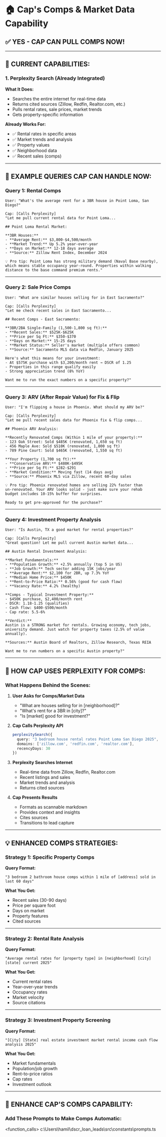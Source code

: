 # 🏠 Cap's Comps & Market Data Capability

## ✅ **YES - CAP CAN PULL COMPS NOW!**

---

## 🎯 **CURRENT CAPABILITIES:**

### **1. Perplexity Search (Already Integrated)**

**What It Does:**
- Searches the entire internet for real-time data
- Returns cited sources (Zillow, Redfin, Realtor.com, etc.)
- Pulls rental rates, sale prices, market trends
- Gets property-specific information

**Already Works For:**
- ✅ Rental rates in specific areas
- ✅ Market trends and analysis
- ✅ Property values
- ✅ Neighborhood data
- ✅ Recent sales (comps)

---

## 💬 **EXAMPLE QUERIES CAP CAN HANDLE NOW:**

### **Query 1: Rental Comps**
```
User: "What's the average rent for a 3BR house in Point Loma, San Diego?"

Cap: [Calls Perplexity]
"Let me pull current rental data for Point Loma...

## Point Loma Rental Market:

**3BR Houses:**
- **Average Rent:** $3,800-$4,500/month
- **Market Trend:** Up 5.2% year-over-year
- **Days on Market:** 12-18 days average
- **Source:** Zillow Rent Index, December 2024

💡 Pro tip: Point Loma has strong military demand (Naval Base nearby), 
which means stable occupancy year-round. Properties within walking 
distance to the base command premium rents."
```

---

### **Query 2: Sale Price Comps**
```
User: "What are similar houses selling for in East Sacramento?"

Cap: [Calls Perplexity]
"Let me check recent sales in East Sacramento...

## Recent Comps - East Sacramento:

**3BR/2BA Single-Family (1,500-1,800 sq ft):**
- **Recent Sales:** $525K-$625K
- **Price per Sq Ft:** $350-$370
- **Days on Market:** 15-25 days
- **Market Status:** Seller's market (multiple offers common)
- **Source:** Sacramento MLS data via Redfin, January 2025

Here's what this means for your investment:
- At $575K purchase with $3,200/month rent → DSCR of 1.25
- Properties in this range qualify easily
- Strong appreciation trend (8% YoY)

Want me to run the exact numbers on a specific property?"
```

---

### **Query 3: ARV (After Repair Value) for Fix & Flip**
```
User: "I'm flipping a house in Phoenix. What should my ARV be?"

Cap: [Calls Perplexity]
"Let me pull recent sales data for Phoenix fix & flip comps...

## Phoenix ARV Analysis:

**Recently Renovated Comps (Within 1 mile of your property):**
- 123 Oak Street: Sold $485K (renovated, 1,650 sq ft)
- 456 Maple Ave: Sold $510K (renovated, 1,800 sq ft)
- 789 Pine Court: Sold $465K (renovated, 1,550 sq ft)

**Your Property (1,700 sq ft):**
- **Conservative ARV:** $480K-$495K
- **Price per Sq Ft:** $282-$291
- **Market Condition:** Moving fast (14 days avg)
- **Source:** Phoenix MLS via Zillow, recent 60-day sales

💡 Pro tip: Phoenix renovated homes are selling 22% faster than 
un-renovated. Your ARV looks solid - just make sure your rehab 
budget includes 10-15% buffer for surprises.

Ready to get pre-approved for the purchase?"
```

---

### **Query 4: Investment Property Analysis**
```
User: "Is Austin, TX a good market for rental properties?"

Cap: [Calls Perplexity]
"Great question! Let me pull current Austin market data...

## Austin Rental Investment Analysis:

**Market Fundamentals:**
- **Population Growth:** +2.5% annually (top 5 in US)
- **Job Growth:** Tech sector adding 15K jobs/year
- **Average Rent:** $2,100 for 2BR, up 7.3% YoY
- **Median Home Price:** $450K
- **Rent-to-Price Ratio:** 0.56% (good for cash flow)
- **Vacancy Rate:** 4.2% (healthy)

**Comps - Typical Investment Property:**
- $450K purchase, $2,400/month rent
- DSCR: 1.18-1.25 (qualifies)
- Cash flow: $400-$500/month
- Cap rate: 5.5-6%

**Verdict:** 
Austin is a STRONG market for rentals. Growing economy, tech jobs, 
university demand. Just watch for property taxes (2.5% of value annually).

**Sources:** Austin Board of Realtors, Zillow Research, Texas REIA

Want me to run numbers on a specific Austin property?"
```

---

## 🚀 **HOW CAP USES PERPLEXITY FOR COMPS:**

### **What Happens Behind the Scenes:**

1. **User Asks for Comps/Market Data**
   - "What are houses selling for in [neighborhood]?"
   - "What's rent for a 3BR in [city]?"
   - "Is [market] good for investment?"

2. **Cap Calls Perplexity API**
   ```typescript
   perplexitySearch({
     query: "3 bedroom house rental rates Point Loma San Diego 2025",
     domains: ['zillow.com', 'redfin.com', 'realtor.com'],
     recencyDays: 30
   })
   ```

3. **Perplexity Searches Internet**
   - Real-time data from Zillow, Redfin, Realtor.com
   - Recent listings and sales
   - Market trends and analysis
   - Returns cited sources

4. **Cap Presents Results**
   - Formats as scannable markdown
   - Provides context and insights
   - Cites sources
   - Transitions to lead capture

---

## 💡 **ENHANCED COMPS STRATEGIES:**

### **Strategy 1: Specific Property Comps**

**Query Format:**
```
"3 bedroom 2 bathroom house comps within 1 mile of [address] sold in last 60 days"
```

**What You Get:**
- Recent sales (30-90 days)
- Price per square foot
- Days on market
- Property features
- Cited sources

---

### **Strategy 2: Rental Rate Analysis**

**Query Format:**
```
"Average rental rates for [property type] in [neighborhood] [city] [state] current 2025"
```

**What You Get:**
- Current rental rates
- Year-over-year trends
- Occupancy rates
- Market velocity
- Source citations

---

### **Strategy 3: Investment Property Screening**

**Query Format:**
```
"[City] [State] real estate investment market rental income cash flow analysis 2025"
```

**What You Get:**
- Market fundamentals
- Population/job growth
- Rent-to-price ratios
- Cap rates
- Investment outlook

---

## 🎯 **ENHANCE CAP'S COMPS CAPABILITY:**

### **Add These Prompts to Make Comps Automatic:**

<function_calls>
<invoke name="edit">
<parameter name="file_path">c:\Users\hamil\dscr_loan_leads\src\constants\prompts.ts
